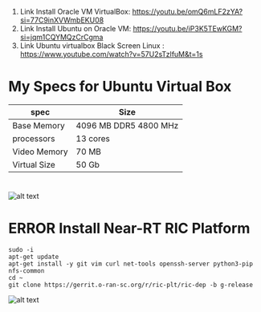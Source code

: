 1. Link Install Oracle VM VirtualBox: https://youtu.be/omQ6mLF2zYA?si=77C9inXVWmbEKU08
2. Link Install Ubuntu on Oracle VM: https://youtu.be/iP3K5TEwKGM?si=jqm1CQYMQzCrCgma
3. Link Ubuntu virtualbox Black Screen Linux : https://www.youtube.com/watch?v=57U2sTzlfuM&t=1s
# My Specs for Ubuntu Virtual Box
| spec | Size|
| --- | --- |
| Base Memory | 4096 MB DDR5 4800 MHz|
| processors | 13 cores |
| Video Memory | 70 MB |
| Virtual Size | 50 Gb |
#
![alt text](https://github.com/bmw-ece-ntust/internship/blob/99de7b8f5253da07c4931edeb1a268bd39e5d611/images/Oracle_VM.png)

# ERROR Install Near-RT RIC Platform

```
sudo -i
apt-get update
apt-get install -y git vim curl net-tools openssh-server python3-pip nfs-common
cd ~
git clone https://gerrit.o-ran-sc.org/r/ric-plt/ric-dep -b g-release

```
![alt text](https://github.com/bmw-ece-ntust/internship/blob/94ac3e13fc938c8e25023f0e0bd8924ddfdeb478/images/Ubuntu22_04%20%5BRunning%5D%20-%20Oracle%20VM%20VirtualBox%2028_01_2024%2013_37_37.png)

